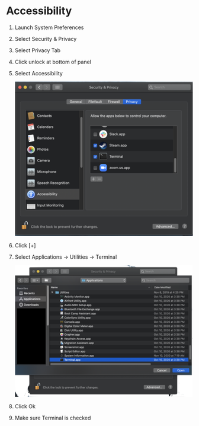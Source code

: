 # Accessibility

1. Launch System Preferences
2. Select Security & Privacy
3. Select Privacy Tab
4. Click unlock at bottom of panel
4. Select Accessibility

    ![Accessibility Panel in MacOS](SecurityPreferences.png)

5. Click [+] 
6. Select Applications -> Utilities -> Terminal

    ![Terminal in File Browser](SelectTerminal.png)
    
7. Click Ok
8. Make sure Terminal is checked
